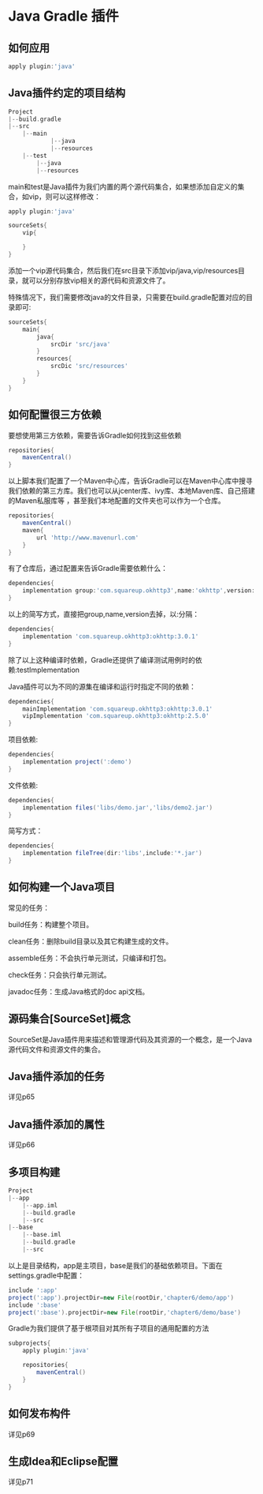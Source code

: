 # Java Gradle 插件

## 如何应用

```gradle
apply plugin:'java'
```

## Java插件约定的项目结构

```gradle
Project
|--build.gradle
|--src
    |--main
            |--java
            |--resources
    |--test
        |--java
        |--resources
```

main和test是Java插件为我们内置的两个源代码集合，如果想添加自定义的集合，如vip，则可以这样修改：

```gradle
apply plugin:'java'

sourceSets{
    vip{

    }
}
```

添加一个vip源代码集合，然后我们在src目录下添加vip/java,vip/resources目录，就可以分别存放vip相关的源代码和资源文件了。

特殊情况下，我们需要修改java的文件目录，只需要在build.gradle配置对应的目录即可:

```gradle
sourceSets{
    main{
        java{
            srcDir 'src/java'
        }
        resources{
            srcDic 'src/resources'
        }
    }
}
```

## 如何配置很三方依赖

要想使用第三方依赖，需要告诉Gradle如何找到这些依赖

```gradle
repositories{
    mavenCentral()
}
```

以上脚本我们配置了一个Maven中心库，告诉Gradle可以在Maven中心库中搜寻我们依赖的第三方库。我们也可以从jcenter库、ivy库、本地Maven库、自己搭建的Maven私服库等 ，甚至我们本地配置的文件夹也可以作为一个仓库。

```gradle
repositories{
    mavenCentral()
    maven{
        url 'http://www.mavenurl.com'
    }
}
```
有了仓库后，通过配置来告诉Gradle需要依赖什么：

```gradle
dependencies{
    implementation group:'com.squareup.okhttp3',name:'okhttp',version:'3.0.1'
}
```

以上的简写方式，直接把group,name,version去掉，以:分隔：

```gradle
dependencies{
    implementation 'com.squareup.okhttp3:okhttp:3.0.1'
}
```

除了以上这种编译时依赖，Gradle还提供了编译测试用例时的依赖:testImplementation

Java插件可以为不同的源集在编译和运行时指定不同的依赖：

```gradle
dependencies{
    mainImplementation 'com.squareup.okhttp3:okhttp:3.0.1'
    vipImplementation 'com.squareup.okhttp3:okhttp:2.5.0'
}
```

项目依赖:

```gradle
dependencies{
    implementation project(':demo')
}
```

文件依赖:

```gradle
dependencies{
    implementation files('libs/demo.jar','libs/demo2.jar')
}
```

简写方式：

```gradle
dependencies{
    implementation fileTree(dir:'libs',include:'*.jar')
}
```

## 如何构建一个Java项目

常见的任务：

build任务：构建整个项目。

clean任务：删除build目录以及其它构建生成的文件。

assemble任务：不会执行单元测试，只编译和打包。

check任务：只会执行单元测试。

javadoc任务：生成Java格式的doc api文档。

## 源码集合[SourceSet]概念

SourceSet是Java插件用来描述和管理源代码及其资源的一个概念，是一个Java源代码文件和资源文件的集合。

## Java插件添加的任务

详见p65

## Java插件添加的属性

详见p66

## 多项目构建

```gradle
Project
|--app
    |--app.iml
    |--build.gradle
    |--src
|--base
    |--base.iml
    |--build.gradle
    |--src
```
以上是目录结构，app是主项目，base是我们的基础依赖项目。下面在settings.gradle中配置：

```gradle
include ':app'
project(':app').projectDir=new File(rootDir,'chapter6/demo/app')
include ':base'
project(':base').projectDir=new File(rootDir,'chapter6/demo/base')
```

Gradle为我们提供了基于根项目对其所有子项目的通用配置的方法

```gradle
subprojects{
    apply plugin:'java'

    repositories{
        mavenCentral()
    }
}
```

## 如何发布构件

详见p69

## 生成Idea和Eclipse配置

详见p71


